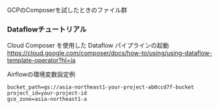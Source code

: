 GCPのComposerを試したときのファイル群

### Dataflowチュートリアル
Cloud Composer を使用した Dataflow パイプラインの起動
https://cloud.google.com/composer/docs/how-to/using/using-dataflow-template-operator?hl=ja

Airflowの環境変数設定例
```
bucket_path=gs://asia-northeast1-your-project-ab0ccd7f-bucket
project_id=your-project-id
gce_zone=asia-northeast1-a
```